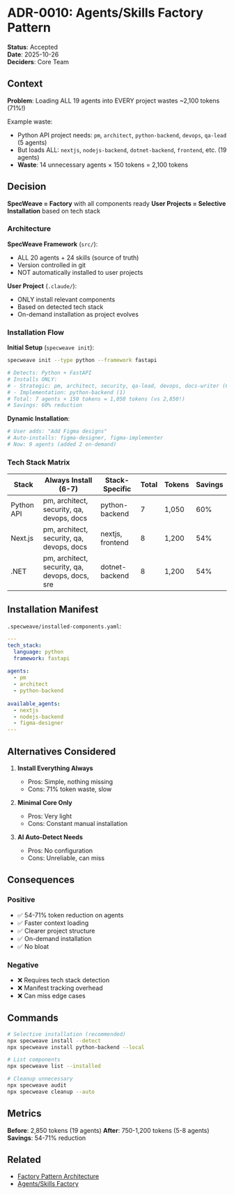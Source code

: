 # ADR-0010: Agents/Skills Factory Pattern

**Status**: Accepted  
**Date**: 2025-10-26  
**Deciders**: Core Team  

## Context

**Problem**: Loading ALL 19 agents into EVERY project wastes ~2,100 tokens (71%!)

Example waste:
- Python API project needs: `pm`, `architect`, `python-backend`, `devops`, `qa-lead` (5 agents)
- But loads ALL: `nextjs`, `nodejs-backend`, `dotnet-backend`, `frontend`, etc. (19 agents)
- **Waste**: 14 unnecessary agents × 150 tokens = 2,100 tokens

## Decision

**SpecWeave = Factory** with all components ready
**User Projects = Selective Installation** based on tech stack

### Architecture

**SpecWeave Framework** (`src/`):
- ALL 20 agents + 24 skills (source of truth)
- Version controlled in git
- NOT automatically installed to user projects

**User Project** (`.claude/`):
- ONLY install relevant components
- Based on detected tech stack
- On-demand installation as project evolves

### Installation Flow

**Initial Setup** (`specweave init`):
```bash
specweave init --type python --framework fastapi

# Detects: Python + FastAPI
# Installs ONLY:
# - Strategic: pm, architect, security, qa-lead, devops, docs-writer (6)
# - Implementation: python-backend (1)
# Total: 7 agents × 150 tokens = 1,050 tokens (vs 2,850!)
# Savings: 60% reduction
```

**Dynamic Installation**:
```bash
# User adds: "Add Figma designs"
# Auto-installs: figma-designer, figma-implementer
# Now: 9 agents (added 2 on-demand)
```

### Tech Stack Matrix

| Stack | Always Install (6-7) | Stack-Specific | Total | Tokens | Savings |
|-------|----------------------|----------------|-------|--------|---------|
| Python API | pm, architect, security, qa, devops, docs | python-backend | 7 | 1,050 | 60% |
| Next.js | pm, architect, security, qa, devops, docs | nextjs, frontend | 8 | 1,200 | 54% |
| .NET | pm, architect, security, qa, devops, docs, sre | dotnet-backend | 8 | 1,200 | 54% |

## Installation Manifest

`.specweave/installed-components.yaml`:
```yaml
---
tech_stack:
  language: python
  framework: fastapi
  
agents:
  - pm
  - architect
  - python-backend
  
available_agents:
  - nextjs
  - nodejs-backend
  - figma-designer
---
```

## Alternatives Considered

1. **Install Everything Always**
   - Pros: Simple, nothing missing
   - Cons: 71% token waste, slow
   
2. **Minimal Core Only**
   - Pros: Very light
   - Cons: Constant manual installation
   
3. **AI Auto-Detect Needs**
   - Pros: No configuration
   - Cons: Unreliable, can miss

## Consequences

### Positive
- ✅ 54-71% token reduction on agents
- ✅ Faster context loading
- ✅ Clearer project structure
- ✅ On-demand installation
- ✅ No bloat

### Negative
- ❌ Requires tech stack detection
- ❌ Manifest tracking overhead
- ❌ Can miss edge cases

## Commands

```bash
# Selective installation (recommended)
npx specweave install --detect
npx specweave install python-backend --local

# List components
npx specweave list --installed

# Cleanup unnecessary
npx specweave audit
npx specweave cleanup --auto
```

## Metrics

**Before**: 2,850 tokens (19 agents)
**After**: 750-1,200 tokens (5-8 agents)
**Savings**: 54-71% reduction

## Related

- [Factory Pattern Architecture](../../../increments/0001-core-framework/reports/FACTORY-PATTERN-ARCHITECTURE.md)
- [Agents/Skills Factory](../../../../CLAUDE.md#agentsskills-factory-pattern)
